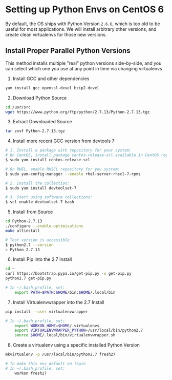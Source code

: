 # Setting up Python Envs on CentOS 6

By default, the OS ships with Python Version `2.6.6`, which is too old to be useful for most applications.
We will install arbitrary other versions, and create clean virtualenvs for those new versions.

## Install Proper Parallel Python Versions

This method installs multiple "real" python versions side-by-side,
and you can select which one you use at any point in time via changing
virtualenvs

1. Install GCC and other dependencies
```bash
yum install gcc openssl-devel bzip2-devel
```

2. Download Python Source
```bash
cd /usr/src
wget https://www.python.org/ftp/python/2.7.13/Python-2.7.13.tgz
```

3. Extract Downloaded Source
```bash
tar zxvf Python-2.7.13.tgz
```

4. Install more recent GCC version from devtools 7
```bash
# 1. Install a package with repository for your system:
# On CentOS, install package centos-release-scl available in CentOS repository:
$ sudo yum install centos-release-scl

# On RHEL, enable RHSCL repository for you system:
$ sudo yum-config-manager --enable rhel-server-rhscl-7-rpms

# 2. Install the collection:
$ sudo yum install devtoolset-7

# 3. Start using software collections:
$ scl enable devtoolset-7 bash
```

5. Install from Source
```bash
cd Python-2.7.13
./configure --enable-optimizations
make altinstall

# Test version is accessible
$ python2.7 --version
> Python 2.7.13
```

6. Install Pip into the 2.7 Install
```bash
cd ~
curl https://bootstrap.pypa.io/get-pip.py -o get-pip.py
python2.7 get-pip.py

# In ~/.bash_profile, set:
    export PATH=$PATH:$HOME/bin:$HOME/.local/bin
```

7. Install Virtualenvwrapper into the 2.7 Install
```bash
pip install --user virtualenvwrapper

# In ~/.bash_profile, set:
    export WORKON_HOME=$HOME/.virtualenvs
    export VIRTUALENVWRAPPER_PYTHON=/usr/local/bin/python2.7
    source $HOME/.local/bin/virtualenvwrapper.sh
```

8. Create a virtualenv using a specific installed Python Version
```bash
mkvirtualenv -p /usr/local/bin/python2.7 fresh27

# To make this env default on login
# In ~/.bash_profile, set:
    workon fresh27
```
